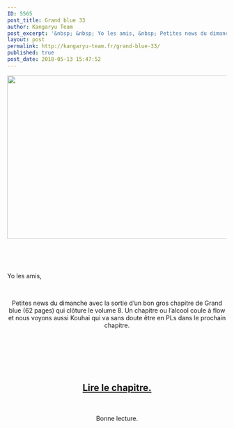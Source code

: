 ```yaml
---
ID: 5565
post_title: Grand blue 33
author: Kangaryu Team
post_excerpt: '&nbsp; &nbsp; Yo les amis, &nbsp; Petites news du dimanche avec la sortie d&rsquo;un bon gros chapitre de Grand blue (62 pages) qui cl&ocirc;ture le volume 8. Un chapitre ou l&rsquo;alcool coule &agrave; flow et nous voyons aussi Kouhai qui...'
layout: post
permalink: http://kangaryu-team.fr/grand-blue-33/
published: true
post_date: 2018-05-13 15:47:52
---
```

<p><a href="http://kangaryu-team.fr/wp-content/uploads/2018/01/TS-3.jpg"><img class="aligncenter  wp-image-4557" src="http://kangaryu-team.fr/wp-content/uploads/2018/01/TS-3-300x182.jpg" alt="" width="616" height="374" srcset="https://united-subs.dearclouds.com/wp-content/uploads/2018/05/f141735f32d50719c9161093b1000aa6.jpg 300w, http://kangaryu-team.fr/wp-content/uploads/2018/01/TS-3-600x365.jpg 600w, http://kangaryu-team.fr/wp-content/uploads/2018/01/TS-3-768x467.jpg 768w, http://kangaryu-team.fr/wp-content/uploads/2018/01/TS-3-180x109.jpg 180w, http://kangaryu-team.fr/wp-content/uploads/2018/01/TS-3-360x219.jpg 360w, http://kangaryu-team.fr/wp-content/uploads/2018/01/TS-3-790x480.jpg 790w, http://kangaryu-team.fr/wp-content/uploads/2018/01/TS-3.jpg 800w" sizes="(max-width: 616px) 100vw, 616px" /></a></p>
<p>&nbsp;</p>
<p>&nbsp;</p>
<p>Yo les amis,</p>
<p>&nbsp;</p>
<p style="text-align: center;">Petites news du dimanche avec la sortie d&rsquo;un bon gros chapitre de Grand blue (62 pages) qui clôture le volume 8. Un chapitre ou l&rsquo;alcool coule à flow et nous voyons aussi Kouhai qui va sans doute être en PLs dans le prochain chapitre.</p>
<p>&nbsp;</p>
<p>&nbsp;</p>
<p>&nbsp;</p>
<p style="text-align: center;">
<h2 style="text-align: center;">
<a href="http://kangaryu-team.fr/reader/read/grand-blue/fr/8/33/page/1"  rel="noopener">Lire le chapitre.</a></h2>
<p>&nbsp;</p>
<p style="text-align: center;">
<p style="text-align: center;">Bonne lecture.</p>